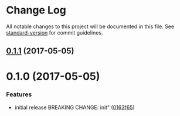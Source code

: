 # Change Log

All notable changes to this project will be documented in this file. See [standard-version](https://github.com/conventional-changelog/standard-version) for commit guidelines.

<a name="0.1.1"></a>
## [0.1.1](https://github.com/vesparny/fair-analytics-client-api/compare/v0.1.0...v0.1.1) (2017-05-05)



<a name="0.1.0"></a>
# 0.1.0 (2017-05-05)


### Features

* initial release BREAKING CHANGE: init" ([0163f65](https://github.com/vesparny/fair-analytics-client-api/commit/0163f65))

